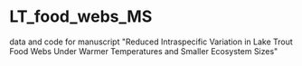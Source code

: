 # LT_food_webs_MS
 data and code for manuscript "Reduced Intraspecific Variation in Lake Trout Food Webs Under Warmer Temperatures and Smaller Ecosystem Sizes"
